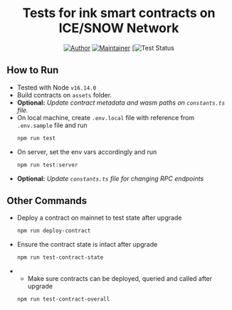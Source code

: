 <div align="center">

<h1 align="center">
    Tests for ink smart contracts on ICE/SNOW Network
</h1>

[![Author](https://img.shields.io/badge/author-@sharma66mahesh-blue.svg?style=flat-square)](https://github.com/sharma66mahesh)
[![Maintainer](https://img.shields.io/badge/maintainer-@SNOWnetwork-blue.svg?style=flat-square)](https://github.com/web3labs/ice-substrate)
[![Test Status](https://github.com/ibriz/ice-ink-contracts-tests/actions/workflows/mocha-tests.yml/badge.svg)
</div>

## How to Run
- Tested with Node `v16.14.0`
- Build contracts on `assets` folder.
- **Optional:** *Update contract metadata and wasm paths on `constants.ts` file.* 
- On local machine, create `.env.local` file with reference from `.env.sample` file and run 
  ```sh
  npm run test
  ```
- On server, set the env vars accordingly and run
  ```sh
  npm run test:server
  ```
- **Optional:** *Update `constants.ts` file for changing RPC endpoints*

## Other Commands
- Deploy a contract on mainnet to test state after upgrade
  ```sh
  npm run deploy-contract
  ```
- Ensure the contract state is intact after upgrade
  ```sh
  npm run test-contract-state
  ```
- - Make sure contracts can be deployed, queried and called after upgrade
  ```sh
  npm run test-contract-overall
  ```
